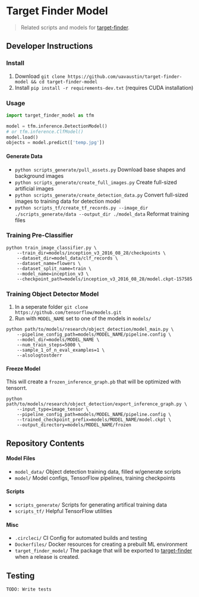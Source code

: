 # Target Finder Model

> Related scripts and models for [target-finder](https://github.com/uavaustin/target-finder).

## Developer Instructions

### Install
1. Download `git clone https://github.com/uavaustin/target-finder-model && cd target-finder-model`
2. Install `pip install -r requirements-dev.txt` (requires CUDA installation)

### Usage

```python
import target_finder_model as tfm

model = tfm.inference.DetectionModel()
# or tfm.inference.ClfModel()
model.load()
objects = model.predict(['temp.jpg'])
```
#### Generate Data
* `python scripts_generate/pull_assets.py` Download base shapes and background images
* `python scripts_generate/create_full_images.py` Create full-sized artificial images
* `python scripts_generate/create_detection_data.py` Convert full-sized images to training data for detection model
* `python scripts_tf/create_tf_records.py --image_dir ./scripts_generate/data --output_dir ./model_data` Reformat training files

### Training Pre-Classifier
```
python train_image_classifier.py \
    --train_dir=models/inception_v3_2016_08_28/checkpoints \
    --dataset_dir=model_data/clf_records \
    --dataset_name=flowers \
    --dataset_split_name=train \
    --model_name=inception_v3 \
    --checkpoint_path=models/inception_v3_2016_08_28/model.ckpt-157585
```
### Training Object Detector Model

1. In a seperate folder `git clone https://github.com/tensorflow/models.git`
2. Run with `MODEL_NAME` set to one of the models in `models/`
```
python path/to/models/research/object_detection/model_main.py \
    --pipeline_config_path=models/MODEL_NAME/pipeline.config \
    --model_dir=models/MODEL_NAME \
    --num_train_steps=5000 \
    --sample_1_of_n_eval_examples=1 \
    --alsologtostderr
```
#### Freeze Model 
This will create a `frozen_inference_graph.pb` that will be optimized with tensorrt.
```
python path/to/models/research/object_detection/export_inference_graph.py \
    --input_type=image_tensor \
    --pipeline_config_path=models/MODEL_NAME/pipeline.config \
    --trained_checkpoint_prefix=models/MODEL_NAME/model.ckpt \
    --output_directory=models/MODEL_NAME/frozen
```
## Repository Contents

#### Model Files
* `model_data/` Object detection training data, filled w/generate scripts
* `model/` Model configs, TensorFlow pipelines, training checkpoints

#### Scripts
* `scripts_generate/` Scripts for generating artifical training data
* `scripts_tf/` Helpful TensorFlow utilities

#### Misc
* `.circleci/` CI Config for automated builds and testing
* `Dockerfiles/` Docker resources for creating a prebuilt ML environment
* `target_finder_model/` The package that will be exported to [target-finder](https://github.com/uavaustin/target-finder) when a release is created.


## Testing

`TODO: Write tests`
